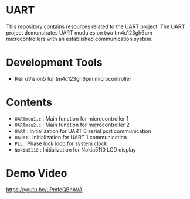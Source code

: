 # UART

This repository contains resources related to the UART project. The UART project demonstrates UART modules on two tm4c123gh6pm microcontrollers with an established communication system.

# Development Tools

* Keil uVision5 for tm4c123gh6pm microcontroller

# Contents

* `UARTmcu1.c` : Main function for microcontroller 1
* `UARTmcu2.c` : Main function for microcontroller 2
* `UART` : Initialization for UART 0 serial port communication
* `UART1` : Initialization for UART 1 communication
* `PLL` : Phase lock loop for system clock
* `Nokia5110` : Initialization for Nokia5110 LCD display

# Demo Video
https://youtu.be/uPmfeQBhAVA
